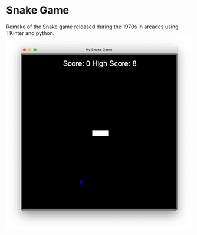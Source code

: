 # Snake Game
Remake of the Snake game released during the 1970s in arcades using TKinter and python.
![Screen shot of snake game](https://github.com/riccardofeingold/snake-game/blob/master/images/Snake-Game.png)